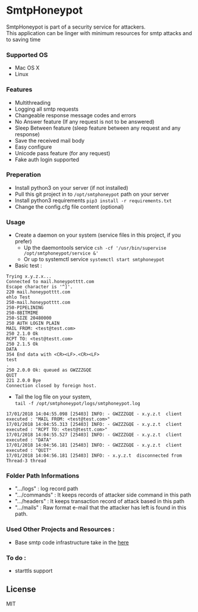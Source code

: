 # SmtpHoneypot

  SmtpHoneypot is part of a security service for attackers.
  <br>This application can be linger with minimum resources for smtp attacks and to saving time

### Supported OS

- Mac OS X
- Linux

### Features
- Multithreading
- Logging all smtp requests
- Changeable response message codes and errors
- No Answer feature (If any request is not to be answered)
- Sleep Between feature (sleep feature between any request and any response)
- Save the received mail body
- Easy configure
- Unicode pass feature (for any request)
- Fake auth login supported

### Preperation
- Install python3 on your server (if not installed)
- Pull this git project in to ```/opt/smtphoneypot``` path on your server
- Install python3 requirements 
```pip3 install -r requirements.txt```
- Change the config.cfg file content (optional)

### Usage
- Create a daemon on your system (service files in this project, if you prefer)
    - Up the daemontools service ```csh -cf '/usr/bin/supervise /opt/smtphoneypot/service &'```
    - Or up to systemctl service ```systemctl start smtphoneypot```
- Basic test : 

``` 
Trying x.y.z.x...
Connected to mail.honeypotttt.com
Escape character is '^]'.
220 mail.honeypotttt.com
ehlo Test
250-mail.honeypotttt.com
250-PIPELINING
250-8BITMIME
250-SIZE 20480000
250 AUTH LOGIN PLAIN
MAIL FROM: <test@test.com>
250 2.1.0 Ok
RCPT TO: <test@testt.com>
250 2.1.5 Ok
DATA
354 End data with <CR><LF>.<CR><LF>
test
.
250 2.0.0 Ok: queued as GWZZZGQE
QUIT
221 2.0.0 Bye
Connection closed by foreign host. 
```

- Tail the log file on your system, 
<br>```tail -f /opt/smtphoneypot/logs/smtphoneypot.log```
```17/01/2018 14:04:54.581 [25403] INFO: - GWZZZGQE - x.y.z.t client executed : "EHLO Test"
17/01/2018 14:04:55.098 [25403] INFO: - GWZZZGQE - x.y.z.t  client executed : "MAIL FROM: <test@test.com>"
17/01/2018 14:04:55.313 [25403] INFO: - GWZZZGQE - x.y.z.t  client executed : "RCPT TO: <test@testt.com>"
17/01/2018 14:04:55.527 [25403] INFO: - GWZZZGQE - x.y.z.t  client executed : "DATA"
17/01/2018 14:04:56.181 [25403] INFO: - GWZZZGQE - x.y.z.t  client executed : "QUIT"
17/01/2018 14:04:56.181 [25403] INFO: - x.y.z.t  disconnected from Thread-3 thread
```

### Folder Path Informations
- ".../logs" : log record path
- ".../commands" : It keeps records of attacker side command in this path
- ".../headers" : It keeps transaction record of attack based in this path
- ".../mails" : Raw format e-mail that the attacker has left is found in this path.

### Used Other Projects and Resources : 
- Base smtp code infrastructure take in the [here](https://github.com/RedOneLima/SMTP)

### To do :
   - starttls support

License
----

MIT
